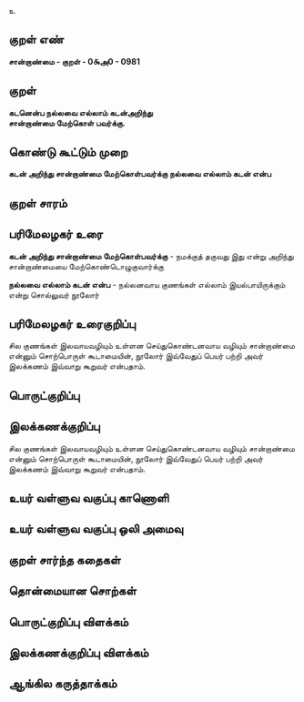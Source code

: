 உ

## குறள் எண் 

**சான்றாண்மை - குறள் - 0௯அ0 - 0981**

## குறள் 

**கடனென்ப நல்லவை எல்லாம் கடன்அறிந்து  
சான்றாண்மை மேற்கொள் பவர்க்கு.** 

## கொண்டு கூட்டும் முறை

**கடன் அறிந்து சான்றாண்மை மேற்கொள்பவர்க்கு நல்லவை எல்லாம் கடன் என்ப**

## குறள் சாரம் 


## பரிமேலழகர் உரை

**கடன் அறிந்து சான்றாண்மை மேற்கொள்பவர்க்கு** - நமக்குத் தகுவது இது என்று அறிந்து சான்றாண்மையை மேற்கொண்டொழுகுவார்க்கு 

**நல்லவை எல்லாம் கடன் என்ப** - நல்லனவாய குணங்கள் எல்லாம் இயல்பாயிருக்கும் என்று சொல்லுவர் நூலோர்

## பரிமேலழகர் உரைகுறிப்பு   

சில குணங்கள் இலவாயவழியும் உள்ளன செய்துகொண்டனவாய வழியும் சான்றாண்மை என்னும் சொற்பொருள் கூடாமையின், நூலோர் இவ்வேதுப் பெயர் பற்றி அவர் இலக்கணம் இவ்வாறு கூறுவர் என்பதாம்.

## பொருட்குறிப்பு 


## இலக்கணக்குறிப்பு  

சில குணங்கள் இலவாயவழியும் உள்ளன செய்துகொண்டனவாய வழியும் சான்றாண்மை என்னும் சொற்பொருள் கூடாமையின், நூலோர் இவ்வேதுப் பெயர் பற்றி அவர் இலக்கணம் இவ்வாறு கூறுவர் என்பதாம்.

## உயர் வள்ளுவ வகுப்பு காணொளி


## உயர் வள்ளுவ வகுப்பு ஒலி அமைவு 

 
## குறள் சார்ந்த கதைகள் 


## தொன்மையான சொற்கள்


## பொருட்குறிப்பு விளக்கம்


## இலக்கணக்குறிப்பு விளக்கம்


## ஆங்கில கருத்தாக்கம் 


